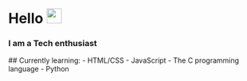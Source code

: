 # Hello <img src="https://user-images.githubusercontent.com/42378118/110234147-e3259600-7f4e-11eb-95be-0c4047144dea.gif" width="30">

<h3 allign="center">I am a Tech enthusiast</h3>
## Currently learning:
- HTML/CSS
- JavaScript
- The C programming language
- Python
